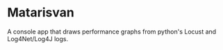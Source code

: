 # Matarisvan
A console app that draws performance graphs from python's Locust and Log4Net/Log4J logs.
